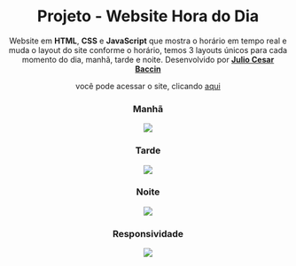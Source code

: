<h1 align="center"> 
Projeto - Website Hora do Dia
</h1>
 
 <p align="center">
 Website em <strong>HTML</strong>, <strong>CSS</strong> e <strong>JavaScript</strong> que mostra o horário em tempo real e muda o layout do site conforme o horário, temos 3 layouts únicos para cada momento do dia, manhã, tarde e noite. Desenvolvido por <a target="_blank" rel="external" href="https://github.com/juliobaccin/"><strong>Julio Cesar Baccin</strong></a>
 </p>

<p align="center">
 você pode acessar o site, clicando <a href="https://juliobaccin.github.io/Projeto-JavaScript-Hora-do-Dia/">aqui</a>
</p>

<div align="center">
<h3> 
 Manhã
</h3>
<img src="https://github.com/juliobaccin/Projeto-JavaScript-Hora-do-Dia/blob/main/manha.gif">
 
 <h3>
 Tarde
 </h3>
 <img src="https://github.com/juliobaccin/Projeto-JavaScript-Hora-do-Dia/blob/main/tarde.gif">
 
  <h3>
  Noite
 </h3>
 <img src="https://github.com/juliobaccin/Projeto-JavaScript-Hora-do-Dia/blob/main/noite.gif"
  <h3>
 
 <h3>
  Responsividade
 </h3> 
<img src="https://github.com/juliobaccin/Projeto-JavaScript-Hora-do-Dia/blob/main/responsividade.gif">
</div>
 
